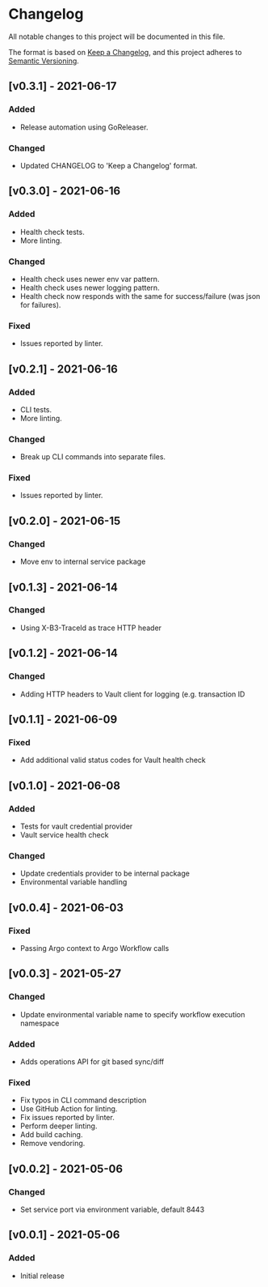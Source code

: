 # Changelog
All notable changes to this project will be documented in this file.

The format is based on [Keep a Changelog](https://keepachangelog.com/en/1.0.0/),
and this project adheres to [Semantic Versioning](https://semver.org/spec/v2.0.0.html).

## [v0.3.1] - 2021-06-17
### Added
* Release automation using GoReleaser.

### Changed
* Updated CHANGELOG to 'Keep a Changelog' format.

## [v0.3.0] - 2021-06-16
### Added
* Health check tests.
* More linting.

### Changed
* Health check uses newer env var pattern.
* Health check uses newer logging pattern.
* Health check now responds with the same for success/failure (was json for
  failures).

### Fixed
* Issues reported by linter.

## [v0.2.1] - 2021-06-16
### Added
* CLI tests.
* More linting.

### Changed
* Break up CLI commands into separate files.

### Fixed
* Issues reported by linter.

## [v0.2.0] - 2021-06-15
### Changed
* Move env to internal service package

## [v0.1.3] - 2021-06-14
### Changed
* Using X-B3-TraceId as trace HTTP header

## [v0.1.2] - 2021-06-14
### Changed
* Adding HTTP headers to Vault client for logging (e.g. transaction ID

## [v0.1.1] - 2021-06-09
### Fixed
* Add additional valid status codes for Vault health check

## [v0.1.0] - 2021-06-08
### Added
* Tests for vault credential provider
* Vault service health check

### Changed
* Update credentials provider to be internal package
* Environmental variable handling

## [v0.0.4] - 2021-06-03
### Fixed
* Passing Argo context to Argo Workflow calls

## [v0.0.3] - 2021-05-27
### Changed
* Update environmental variable name to specify workflow execution namespace

### Added
* Adds operations API for git based sync/diff

### Fixed
* Fix typos in CLI command description
* Use GitHub Action for linting.
* Fix issues reported by linter.
* Perform deeper linting.
* Add build caching.
* Remove vendoring.

## [v0.0.2] - 2021-05-06
### Changed
* Set service port via environment variable, default 8443

## [v0.0.1] - 2021-05-06
### Added
* Initial release
